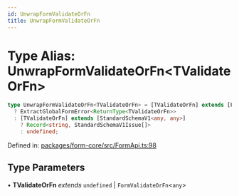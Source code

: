 ```yaml
---
id: UnwrapFormValidateOrFn
title: UnwrapFormValidateOrFn
---
```


<!-- DO NOT EDIT: this page is autogenerated from the type comments -->

# Type Alias: UnwrapFormValidateOrFn\<TValidateOrFn\>

```ts
type UnwrapFormValidateOrFn<TValidateOrFn> = [TValidateOrFn] extends [FormValidateFn<any>]
  ? ExtractGlobalFormError<ReturnType<TValidateOrFn>>
  : [TValidateOrFn] extends [StandardSchemaV1<any, any>]
    ? Record<string, StandardSchemaV1Issue[]>
    : undefined;
```

Defined in: [packages/form-core/src/FormApi.ts:98](https://github.com/TanStack/form/blob/main/packages/form-core/src/FormApi.ts#L98)

## Type Parameters

• **TValidateOrFn** _extends_ `undefined` \| `FormValidateOrFn`\<`any`\>
